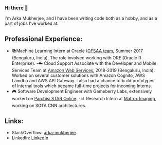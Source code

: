 ### Hi there 👋

<!--
**Arka161/Arka161** is a ✨ _special_ ✨ repository because its `README.md` (this file) appears on your GitHub profile.

Here are some ideas to get you started:

- 🔭 I’m currently working on ...
- 🌱 I’m currently learning ...
- 👯 I’m looking to collaborate on ...
- 🤔 I’m looking for help with ...
- 💬 Ask me about ...
- 📫 How to reach me: ...
- 😄 Pronouns: ...
- ⚡ Fun fact: ...
-->

I'm Arka Mukherjee, and I have been writing code both as a hobby, and as a part of jobs I've worked at. 

## Professional Experience:

- 📚Machine Learning Intern at Oracle ([OFSAA team](https://docs.oracle.com/cd/E92918_01/PDF/8.0.8.0.0/OIDF_HTML/Release_Notes/Overview_of_OFSAA.htm), Summer 2017 (Bengaluru, India). The role involved working with ORE (Oracle R Enterprise).
-☁️ Cloud Support Associate with the Developer and Mobile Services Team at [Amazon Web Services](https://youtu.be/CIuQZdq7_ao), 2018-2019 (Bengaluru, India). Worked on several customer solutions with Amazon Cognito, AWS Lamdba and AWS API Gateway. I also had a chance to build prototypes of Internal tools which became full-time projects for incoming Interns.
- 🎮 Software Development Engineer with Gameberry Labs, extensively worked on [Parchisi STAR Online](https://play.google.com/store/apps/details?id=com.superking.parchisi.star&hl=en_CA&gl=US).
-📊 Research Intern at [Matrox Imaging](https://info.matrox.com/imaging/adw/iris-gtx/smartest-fastest-out-there?utm_term=matrox%20imaging&utm_campaign=&utm_source=adwords&utm_medium=ppc&hsa_acc=5075582178&hsa_cam=8656411336&hsa_grp=127012989359&hsa_ad=557049502681&hsa_src=g&hsa_tgt=kwd-397252618074&hsa_kw=matrox%20imaging&hsa_mt=b&hsa_net=adwords&hsa_ver=3&gclid=Cj0KCQiAsqOMBhDFARIsAFBTN3cFhUEUMngkhRoQhIs5FmgRRST9wzy50UvQ_sNTvk_UpKLCmvyiQg4aAmj6EALw_wcB), working on SOTA CNN architectures. 

## Links:

- StackOverflow: [arka-mukherjee](https://stackoverflow.com/users/5013336/arka-mukherjee).
- LinkedIn: [LinkedIn](https://www.linkedin.com/in/arkamukherjee161/)


